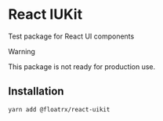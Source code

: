 # React IUKit
Test package for React UI components

> [!WARNING] 
> This package is not ready for production use.

## Installation
```bash
yarn add @floatrx/react-uikit
```

